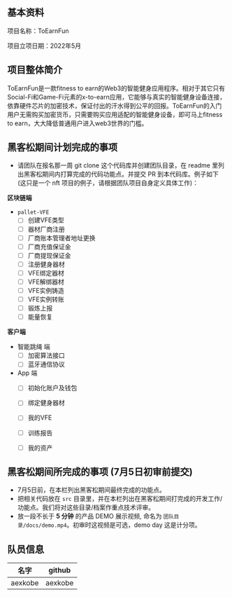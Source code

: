 ## 基本资料

项目名称：ToEarnFun

项目立项日期：2022年5月

## 项目整体简介

ToEarnFun是一款fitness to earn的Web3的智能健身应用程序。相对于其它只有Social-Fi和Game-Fi元素的x-to-earn应用，它能够与真实的智能健身设备连接，依靠硬件芯片的加密技术，保证付出的汗水得到公平的回报。ToEarnFun的入门用户无需购买加密货币，只需要购买应用适配的智能健身设备，即可马上fitness to earn，大大降低普通用户进入web3世界的门槛。

## 黑客松期间计划完成的事项

- 请团队在报名那一周 git clone 这个代码库并创建团队目录，在 readme 里列出黑客松期间内打算完成的代码功能点。并提交 PR 到本代码库。例子如下 (这只是一个 nft 项目的例子，请根据团队项目自身定义具体工作)：

**区块链端**

- `pallet-VFE`
  - [ ] 创建VFE类型
  - [ ] 器材厂商注册
  - [ ] 厂商账本管理者地址更换
  - [ ] 厂商充值保证金
  - [ ] 厂商提现保证金
  - [ ] 注册健身器材
  - [ ] VFE绑定器材
  - [ ] VFE解绑器材
  - [ ] VFE实例铸造
  - [ ] VFE实例转账
  - [ ] 锻炼上报
  - [ ] 能量恢复

**客户端**

- 智能跳绳 端
  - [ ] 加密算法接口
  - [ ] 蓝牙通信协议

- App 端
  - [ ] 初始化账户及钱包
  - [ ] 绑定健身器材
  - [ ] 我的VFE
  - [ ] 训练报告
  - [ ] 我的资产


## 黑客松期间所完成的事项 (7月5日初审前提交)

- 7月5日前，在本栏列出黑客松期间最终完成的功能点。
- 把相关代码放在 `src` 目录里，并在本栏列出在黑客松期间打完成的开发工作/功能点。我们将对这些目录/档案作重点技术评审。
- 放一段不长于 **5 分钟** 的产品 DEMO 展示视频, 命名为 `团队目录/docs/demo.mp4`。初审时这视频是可选，demo day 这是计分项。

## 队员信息

| 名字    | github  |
|---------|---------|
| aexkobe | aexkobe |
